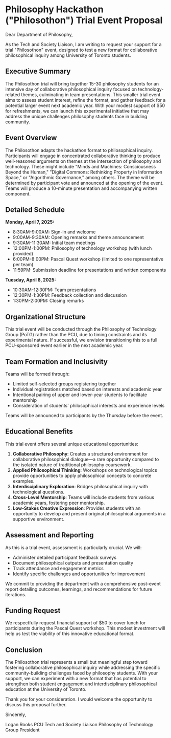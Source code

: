 # **Philosophy Hackathon ("Philosothon") Trial Event Proposal**

Dear Department of Philosophy,

As the Tech and Society Liaison, I am writing to request your support for a trial "Philosothon" event, designed to test a new format for collaborative philosophical inquiry among University of Toronto students.

## **Executive Summary**

The Philosothon trial will bring together 15-30 philosophy students for an intensive day of collaborative philosophical inquiry focused on technology-related themes, culminating in team presentations. This smaller trial event aims to assess student interest, refine the format, and gather feedback for a potential larger event next academic year. With your modest support of $50 for refreshments, we can launch this experimental initiative that may address the unique challenges philosophy students face in building community.

## **Event Overview**

The Philosothon adapts the hackathon format to philosophical inquiry. Participants will engage in concentrated collaborative thinking to produce well-reasoned arguments on themes at the intersection of philosophy and technology. These might include "Minds and Machines: Consciousness Beyond the Human," "Digital Commons: Rethinking Property in Information Space," or "Algorithmic Governance," among others. The theme will be determined by participant vote and announced at the opening of the event. Teams will produce a 10-minute presentation and accompanying written component.

## **Detailed Schedule**

**Monday, April 7, 2025:**

* 8:30AM-9:00AM: Sign-in and welcome
* 9:00AM-9:30AM: Opening remarks and theme announcement
* 9:30AM-11:30AM: Initial team meetings
* 12:00PM-1:00PM: Philosophy of technology workshop (with lunch provided)
* 6:00PM-8:00PM: Pascal Quest workshop (limited to one representative per team)
* 11:59PM: Submission deadline for presentations and written components

**Tuesday, April 8, 2025:**

* 10:30AM-12:30PM: Team presentations
* 12:30PM-1:30PM: Feedback collection and discussion
* 1:30PM-2:00PM: Closing remarks

## **Organizational Structure**

This trial event will be conducted through the Philosophy of Technology Group (PoTG) rather than the PCU, due to timing constraints and its experimental nature. If successful, we envision transitioning this to a full PCU-sponsored event earlier in the next academic year.

## **Team Formation and Inclusivity**

Teams will be formed through:

* Limited self-selected groups registering together
* Individual registrations matched based on interests and academic year
* Intentional pairing of upper and lower-year students to facilitate mentorship
* Consideration of students' philosophical interests and experience levels

Teams will be announced to participants by the Thursday before the event.

## **Educational Benefits**

This trial event offers several unique educational opportunities:

1. **Collaborative Philosophy**: Creates a structured environment for collaborative philosophical dialogue—a rare opportunity compared to the isolated nature of traditional philosophy coursework.
2. **Applied Philosophical Thinking**: Workshops on technological topics provide opportunities to apply philosophical concepts to concrete examples.
3. **Interdisciplinary Exploration**: Bridges philosophical inquiry with technological questions.
4. **Cross-Level Mentorship**: Teams will include students from various academic years, fostering peer mentorship.
5. **Low-Stakes Creative Expression**: Provides students with an opportunity to develop and present original philosophical arguments in a supportive environment.

## **Assessment and Reporting**

As this is a trial event, assessment is particularly crucial. We will:

* Administer detailed participant feedback surveys
* Document philosophical outputs and presentation quality
* Track attendance and engagement metrics
* Identify specific challenges and opportunities for improvement

We commit to providing the department with a comprehensive post-event report detailing outcomes, learnings, and recommendations for future iterations.

## **Funding Request**

We respectfully request financial support of $50 to cover lunch for participants during the Pascal Quest workshop. This modest investment will help us test the viability of this innovative educational format.

## **Conclusion**

The Philosothon trial represents a small but meaningful step toward fostering collaborative philosophical inquiry while addressing the specific community-building challenges faced by philosophy students. With your support, we can experiment with a new format that has potential to strengthen both student engagement and interdisciplinary philosophical education at the University of Toronto.

Thank you for your consideration. I would welcome the opportunity to discuss this proposal further.

Sincerely,

Logan Rooks 
PCU Tech and Society Liaison
Philosophy of Technology Group President